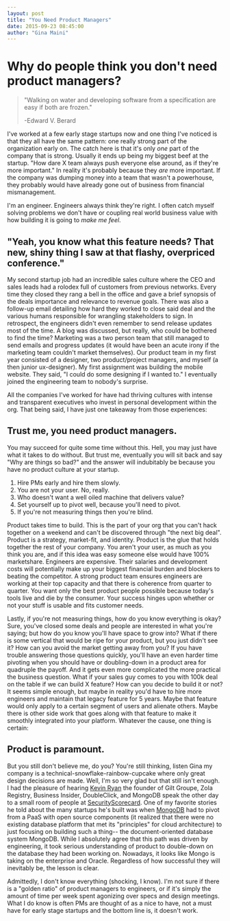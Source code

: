 ```yaml
---
layout: post
title: "You Need Product Managers"
date: 2015-09-23 08:45:00
author: "Gina Maini"
---
```


Why do people think you don't need product managers?
=====================================================

> "Walking on water and developing software from a specification are easy if both are frozen."
>
> -Edward V. Berard

I've worked at a few early stage startups now and one thing I've noticed is that they all have the same pattern: one really strong part of the organization early on. The catch here is that it's only *one* part of the company that is strong. Usually it ends up being my biggest beef at the startup. "How dare X team always push everyone else around, as if they're more important." In reality it's probably because they *are* more important. If the company was dumping money into a team that wasn't a powerhouse, they probably would have already gone out of business from financial mismanagement.

I'm an engineer. Engineers always think they're right. I often catch myself solving problems we don't have or coupling real world business value with how building it is going to *make me feel*.

"Yeah, you know what this feature needs? That new, shiny thing I saw at that flashy, overpriced conference."
-----------------------------------------------------------------------------------------------------------

My second startup job had an incredible sales culture where the CEO and sales leads had a rolodex full of customers from previous networks. Every time they closed they rang a bell in the office and gave a brief synopsis of the deals importance and relevance to revenue goals. There was also a follow-up email detailing how hard they worked to close said deal and the various humans responsible for wrangling stakeholders to sign. In retrospect, the engineers didn't even remember to send release updates most of the time. A blog was discussed, but really, who could be bothered to find the time? Marketing was a two person team that still managed to send emails and progress updates (it would have been an acute irony if the marketing team couldn't market themselves). Our product team in my first year consisted of a designer, two product/project managers, and myself (a then junior ux-designer). My first assignment was building the mobile website. They said, "I could do some designing if I wanted to." I eventually joined the engineering team to nobody's surprise.

All the companies I've worked for have had thriving cultures with intense and transparent executives who invest in personal development within the org. That being said, I have just one takeaway from those experiences:

Trust me, you need product managers.
-------------------------------------

You may succeed for quite some time without this. Hell, you may just have what it takes to do without. But trust me, eventually you will sit back and say "Why are things so bad?" and the answer will indubitably be because you have no product culture at your startup.

1. Hire PMs early and hire them slowly.
2. You are not your user. No, really.
3. Who doesn't want a well oiled machine that delivers value?
4. Set yourself up to pivot well, because you'll need to pivot.
5. If you're not measuring things then you're blind.

Product takes time to build. This is the part of your org that you can't hack together on a weekend and can't be discovered through "the next big deal". Product is a strategy, market-fit, and identity. Product is the glue that holds together the rest of your company. You aren't your user, as much as you think you are, and if this idea was easy someone else would have 100% marketshare. Engineers are expensive. Their salaries and development costs will potentially make up your biggest financial burden and blockers to beating the competitor. A strong product team ensures engineers are working at their top capacity and that there is coherence from quarter to quarter. You want only the best product people possible because today's tools live and die by the consumer. Your success hinges upon whether or not your stuff is usable and fits customer needs.

Lastly, if you're not measuring things, how do you know everything is okay? Sure, you've closed some deals and people are interested in what you're saying; but how do you know you'll have space to grow into? What if there is some vertical that would be ripe for your product, but you just didn't see it? How can you avoid the market getting away from you? If you have trouble answering those questions quickly, you'll have an even harder time pivoting when you should have or doubling-down in a product area for quadruple the payoff. And it gets even more complicated the more practical the business question. What if your sales guy comes to you with 100k deal on the table if we can build X feature? How can you decide to build it or not? It seems simple enough, but maybe in reality you'd have to hire more engineers and maintain that legacy feature for 5 years. Maybe that feature would only apply to a certain segment of users and alienate others. Maybe there is other side work that goes along with that feature to make it smoothly integrated into your platform. Whatever the cause, one thing is certain:

Product is paramount.
-----------------------

But you still don't believe me, do you? You're still thinking, listen Gina my company is a technical-snowflake-rainbow-cupcake where only great design decisions are made. Well, I'm so very glad but that still isn't enough. I had the pleasure of hearing [Kevin Ryan](https://en.wikipedia.org/wiki/Kevin_P._Ryan) the founder of Gilt Groupe, Zola Registry, Business Insider, DoubleClick, and MongoDB speak the other day to a small room of people at [SecurityScorecard](http://securityscorecard.com/). One of my favorite stories he told about the many startups he's built was when [MongoDB](https://en.wikipedia.org/wiki/MongoDB_Inc.) had to pivot from a PaaS with open source components (it realized that there were no existing database platform that met its "principles" for cloud architecture) to just focusing on building such a thing-- the document-oriented database system MongoDB. While I absolutely agree that this path was driven by engineering, it took serious understanding of product to double-down on the database they had been working on. Nowadays, it looks like Mongo is taking on the enterprise and Oracle. Regardless of how successful they will inevitably be, the lesson is clear. 

Admittedly, I don't know everything (shocking, I know). I'm not sure if there is a "golden ratio" of product managers to engineers, or if it's simply the amount of time per week spent agonizing over specs and design meetings. What I do know is often PMs are thought of as a nice to have, not a must have for early stage startups and the bottom line is, it doesn't work.

